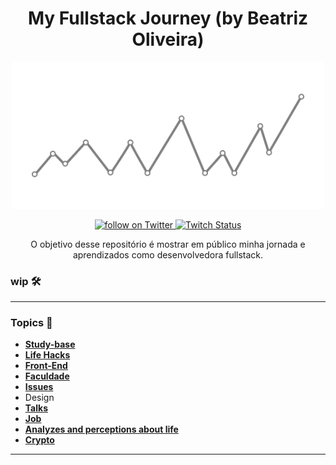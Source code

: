 <h1 align="center">
My Fullstack Journey (by Beatriz Oliveira)
</h1>

<p align="center">
    <img width="500" src="./img/img-readme.png" />
</p>

<p align="center">
    <a href="https://twitter.com/intent/follow?screen_name=biantris_">
        <img src="https://img.shields.io/twitter/follow/biantris_?style=social&logo=twitter"
        alt="follow on Twitter">
    </a>
    <a href="https://www.twitch.tv/biantriz">
    <img alt="Twitch Status" src="https://img.shields.io/twitch/status/biantriz?style=social">
    </a>
</p>

<p align="center">
O objetivo desse repositório é mostrar em público minha jornada e aprendizados como desenvolvedora fullstack.
</p>

### wip 🛠️ 
---
### Topics 📌
- [**Study-base**](https://gist.github.com/beatrizoliveiira/698cf1e4c2a9a677e3c96bfd15f1fd54)
- [**Life Hacks**](https://github.com/beatrizoliveiira/my-fullstack-journey/blob/master/src/life-hacks/life-hacks.md)
- [**Front-End**](https://github.com/beatrizoliveiira/my-fullstack-journey/blob/master/src/front-end/front-end.md)
- [**Faculdade**](https://github.com/beatrizoliveiira/my-fullstack-journey/blob/master/src/faculdade/faculdade.md)
- [**Issues**](https://github.com/beatrizoliveiira/my-fullstack-journey/blob/master/src/issues/issues.md)
- Design
- [**Talks**](https://github.com/beatrizoliveiira/my-fullstack-journey/blob/master/src/talks/talks.md)
- [**Job**](https://github.com/beatrizoliveiira/my-fullstack-journey/blob/master/src/job/job.md)
- [**Analyzes and perceptions about life**](https://github.com/beatrizoliveiira/my-fullstack-journey/blob/master/src/analyzes-perceptions/analyzes-perceptions.md)
- [**Crypto**](https://github.com/beatrizoliveiira/my-fullstack-journey/blob/master/src/crypto/crypto.md)
---
